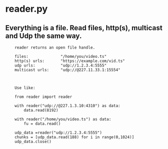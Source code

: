 # reader.py
## Everything is a file. Read files, http(s), multicast and Udp the same way.

```smalltalk
    reader returns an open file handle.

    files:              "/home/you/video.ts"
    http(s) urls:       "https://example.com/vid.ts"
    udp urls:           "udp://1.2.3.4:5555"
    multicast urls:     "udp://@227.11.33.1:15554"



    Use like:

    from reader import reader
    
    with reader("udp://@227.1.3.10:4310") as data:
        data.read(8192)

    with reader("/home/you/video.ts") as data:
        fu = data.read()

    udp_data =reader("udp://1.2.3.4:5555")
    chunks = [udp_data.read(188) for i in range(0,1024)]
    udp_data.close()

```
